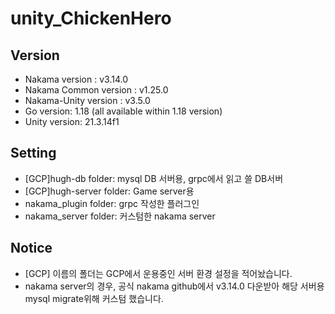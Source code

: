 # unity_ChickenHero  

## Version
- Nakama version : v3.14.0 
- Nakama Common version : v1.25.0  
- Nakama-Unity version : v3.5.0  
- Go version: 1.18 (all available within 1.18 version)  
- Unity version: 21.3.14f1  

## Setting
- [GCP]hugh-db folder: mysql DB 서버용, grpc에서 읽고 쓸 DB서버  
- [GCP]hugh-server folder: Game server용
- nakama_plugin folder: grpc 작성한 플러그인  
- nakama_server folder: 커스텀한 nakama server  

## Notice
- [GCP] 이름의 폴더는 GCP에서 운용중인 서버 환경 설정을 적어놨습니다.  
- nakama server의 경우, 공식 nakama github에서 v3.14.0 다운받아 해당 서버용 mysql migrate위해 커스텀 했습니다.    
